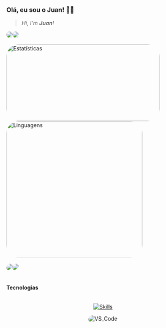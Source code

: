 ### Olá, eu sou o **Juan**! 👋🙃  
  
> *Hi, I'm **Juan**!*  
  
<div style = "display: flex; flex-direction: row; flex-wrap: wrap; text-align:left;">
  <a style = "text-decoration: none;" href="https://www.instagram.com/juan_camilo.cpp/">
    <img style = "border-radius: .5rem;" align="center" src="https://img.shields.io/badge/Instagram-E4405F?style=for-the-badge&logo=instagram&logoColor=white" />
  </a>
  <a style = "text-decoration: none;" href="https://twitter.com/juan_camilojc">
    <img style = "border-radius: .5rem;" align="center" src="https://img.shields.io/badge/Twitter-1DA1F2?style=for-the-badge&logo=twitter&logoColor=white" />
  </a>
</div>  
  
  
<br>  
<div style = "display: flex; flex-direction: row; flex-wrap: wrap; text-align:left;">
  <img style = "border-radius: 2rem;" alt = "Estatísticas" height = "200" width = "400" align="center" src = "https://github-readme-stats.vercel.app/api?username=juancamilojc&line_height=25&count_private=true&show_icons=true&icon_color=00ff87&rank_icon=github&ring_color=00ff87&bg_color=60,171717,08203E&hide_border=true&border_radius=30&theme=dark&locale=pt-br" />
  <img style = "border-radius: 2rem;" alt = "Linguagens" heigth = "200" width = "355" align="center" src = "https://github-readme-stats.vercel.app/api/top-langs/?username=juancamilojc&hide=hlsl,shaderlab&layout=compact&&icon_color=00ff87&rank_icon=github&ring_color=00ff87&bg_color=60,171717,08203E&hide_border=true&border_radius=20&theme=dark&locale=pt-br" />
</div>  
  

<br>
<div style = "display: flex; flex-direction: row; flex-wrap: wrap; text-align:left;">
  <a style = "text-decoration: none;" href="https://github.com/gilzamir18/gamemania">
    <img style = "border-radius: 2rem 1rem;" align="center" src="https://github-readme-stats.vercel.app/api/pin/?username=gilzamir18&repo=gamemania&show_owner=true&icon_color=00ff87&rank_icon=github&ring_color=00ff87&bg_color=60,171717,08203E&hide_border=true&border_radius=15&theme=dark&locale=pt-br" />
  </a>
  <a style = "text-decoration: none;" href="https://github.com/juancalimojc/projeto-login">
    <img style = "border-radius: 2rem 1rem;" align="center" src="https://github-readme-stats.vercel.app/api/pin/?username=juancamilojc&repo=projeto-login&icon_color=00ff87&rank_icon=github&ring_color=00ff87&bg_color=60,171717,08203e&hide_border=true&border_radius=15&theme=dark&locale=pt-br" />
  </a>
</div><br>  


#### Tecnologias  
  
<div style = "display: flex; flex-direction: column; text-align: center;">
  <!---<p style = "font-weight: bold;">Tecnologias</p>--->

  [![Skills](https://skillicons.dev/icons?i=html,css,cpp,cs&theme=dark&perline=4)](https://skillicons.dev)
    
  <div style = "flex-flow: row wrap;">
      <img style = "border-radius: 1rem .5rem;" align = "center" alt = "VS_Code" src = "https://img.shields.io/badge/Visual_Studio_Code-0078D4?style=for-the-badge&logo=visual%20studio%20code&logoColor=white" />
  </div>  
</div>
